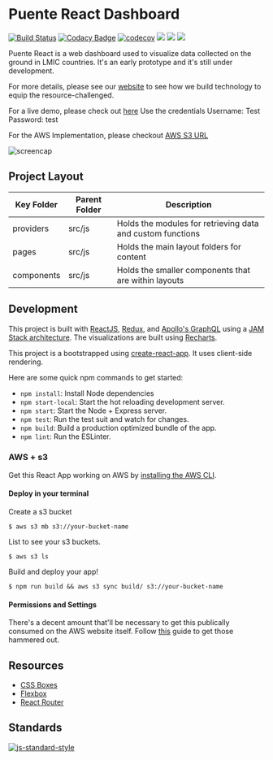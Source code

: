# Puente React Dashboard

[![Build Status](https://travis-ci.com/hopetambala/puente-react-dashboard.svg?branch=master)](https://travis-ci.com/hopetambala/puente-react-dashboard)
[![Codacy Badge](https://api.codacy.com/project/badge/Grade/505de309137b4acabb8def858cf7a6e8)](https://www.codacy.com/app/hopetambala/puente-react-dashboard?utm_source=github.com&amp;utm_medium=referral&amp;utm_content=hopetambala/puente-react-dashboard&amp;utm_campaign=Badge_Grade)
[![codecov](https://codecov.io/gh/hopetambala/puente-react-dashboard/branch/master/graph/badge.svg)](https://codecov.io/gh/hopetambala/puente-react-dashboard)
![](https://img.shields.io/badge/react-✓-blue.svg)
![](https://img.shields.io/badge/apollo_server-✓-blueviolet.svg)
![](https://img.shields.io/badge/parse_server-✓-blueviolet.svg)

Puente React is a web dashboard used to visualize data collected on the ground in LMIC countries. It's an early prototype and it's still under development. 

For more details, please see our [website](https://puente-dr.com) to see how we build technology to equip the resource-challenged.

For a live demo, please check out [here](https://puente-dashboard.herokuapp.com/) 
Use the credentials 
Username: Test
Password: test

For the AWS Implementation, please checkout
[AWS S3 URL](http://dashboard-react-cra-clientside.s3-website.us-east-1.amazonaws.com/)

![screencap](public/tour_high.gif)

## Project Layout
| Key Folder | Parent Folder | Description |
| - | - | - |
| providers | src/js | Holds the modules for retrieving data and custom functions | 
| pages | src/js | Holds the main layout folders for content | 
| components | src/js | Holds the smaller components that are within layouts | 


## Development

This project is built with [ReactJS](https://reactjs.org), [Redux](https://redux.js.org/), and [Apollo's GraphQL](https://www.apollographql.com/docs/) using a [JAM Stack architecture](https://jamstack.org/). The visualizations are built using [Recharts](http://recharts.org/).

This project is a bootstrapped using [create-react-app](https://github.com/facebook/create-react-app). It uses client-side rendering.

Here are some quick npm commands to get started:

- `npm install`: Install Node dependencies
- `npm start-local`: Start the hot reloading development server.
- `npm start`: Start the Node + Express server.
- `npm test`: Run the test suit and watch for changes.
- `npm build`: Build a production optimized bundle of the app.
- `npm lint`: Run the ESLinter.

### AWS + s3

Get this React App working on AWS by [installing the AWS CLI](https://docs.aws.amazon.com/cli/latest/userguide/install-cliv2-mac.html#cliv2-mac-install-cmd).

#### Deploy in your terminal

Create a s3 bucket
```
$ aws s3 mb s3://your-bucket-name
```

List to see your s3 buckets.
```
$ aws s3 ls
```

Build and deploy your app!
```
$ npm run build && aws s3 sync build/ s3://your-bucket-name
```

#### Permissions and Settings
There's a decent amount that'll be necessary to get this publically consumed on the AWS website itself. Follow [this](https://www.newline.co/fullstack-react/articles/deploying-a-react-app-to-s3/) guide to get those hammered out.

## Resources

- [CSS Boxes](https://www.bypeople.com/css-boxes/)
- [Flexbox](http://flexbox.buildwithreact.com/)
- [React Router](https://reacttraining.com/react-router/web/example/basic)

## Standards
[![js-standard-style](https://cdn.rawgit.com/standard/standard/master/badge.svg)](https://github.com/standard/standard)

